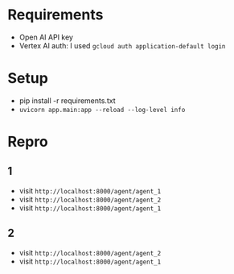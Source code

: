 # Requirements
- Open AI API key
- Vertex AI auth: I used `gcloud auth application-default login`

# Setup
- pip install -r requirements.txt
- `uvicorn app.main:app --reload --log-level info`

# Repro
## 1
- visit `http://localhost:8000/agent/agent_1`
- visit `http://localhost:8000/agent/agent_2`
- visit `http://localhost:8000/agent/agent_1`

## 2
- visit `http://localhost:8000/agent/agent_2`
- visit `http://localhost:8000/agent/agent_1`
